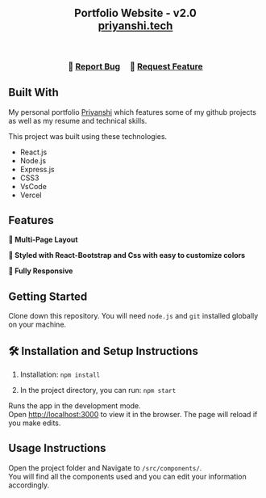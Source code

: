 <h2 align="center">
  Portfolio Website - v2.0<br/>
  <a href=https://portfolio-master-teal-nu.vercel.app/" target="_blank">priyanshi.tech</a>
</h2>


<br/>



<h3 align="center">
    🔹
    <a href="https:/priyanshij16/github.com//Portfolio/issues">Report Bug</a> &nbsp; &nbsp;
    🔹
    <a href="https:/priyanshij16/github.com/soumyajit4419/Portfolio/issues">Request Feature</a>
</h3>


## Built With

My personal portfolio <a href="https://portfolio-master-teal-nu.vercel.app/" target="_blank">Priyanshi</a> which features some of my github projects as well as my resume and technical skills.<br/>

This project was built using these technologies.

- React.js
- Node.js
- Express.js
- CSS3
- VsCode
- Vercel

## Features

**📖 Multi-Page Layout**

**🎨 Styled with React-Bootstrap and Css with easy to customize colors**

**📱 Fully Responsive**

## Getting Started

Clone down this repository. You will need `node.js` and `git` installed globally on your machine.

## 🛠 Installation and Setup Instructions

1. Installation: `npm install`

2. In the project directory, you can run: `npm start`

Runs the app in the development mode.\
Open [http://localhost:3000](http://localhost:3000) to view it in the browser.
The page will reload if you make edits.

## Usage Instructions

Open the project folder and Navigate to `/src/components/`. <br/>
You will find all the components used and you can edit your information accordingly.
